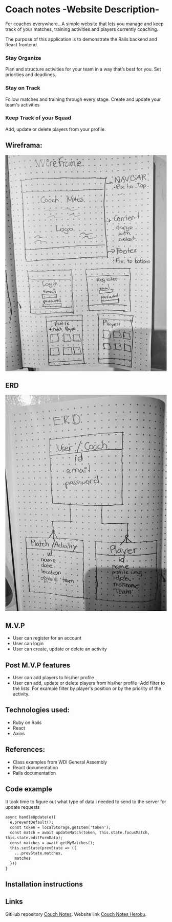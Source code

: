 # Coach notes -Website Description-

For coaches everywhere…A simple website that lets you manage and keep track of your matches, training activities and players currently coaching.

The purpose of this application is to demonstrate the Rails backend and React frontend.  

### Stay Organize
Plan and structure activities for your team in a way that’s best for you. Set priorities and deadlines.

### Stay on Track
Follow matches and training through every stage. Create and update your team's activities

### Keep Track of your Squad
Add, update or delete players from your profile.

## Wireframa:
![Alt text](./client/src/images/wireframe.jpg?raw=true "wireframe")

## ERD

![Alt text](client/src/images/erd.jpg?raw=true "erd")

## M.V.P
- User can register for an account
- User can login
- User can create, update or delete an activity


## Post M.V.P features
- User can add players to his/her profile
- User can add, update or delete players from his/her profile
-Add filter to the lists. For example filter by player's position or by the priority of the activity.

## Technologies used:

- Ruby on Rails
- React
- Axios


## References:

- Class examples from WDI General Assembly
- React documentation
- Rails documentation

## Code example

It took time to figure out what type of data i needed to send to the server for update requests
```
async handleUpdate(e){
  e.preventDefault();
  const token = localStorage.getItem('token');
  const match = await updateMatch(token, this.state.focusMatch, this.state.editFormData);
  const matches = await getMyMatches();
  this.setState(prevState => ({
    ...prevState.matches,
    matches
  }))
}
```



## Installation instructions

## Links
GitHub repository [Couch Notes](https://github.com/jhonymaurad/coachnotes).
Website link [Couch Notes Heroku](https://tranquil-thicket-20809.herokuapp.com/).
